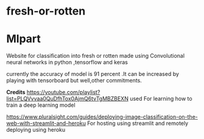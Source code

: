 # fresh-or-rotten

# Mlpart
Website for classification into fresh or rotten made using Convolutional neural networks in python ,tensorflow and keras 

[](https://share.streamlit.io/shreyasvaidya/fresh-or-rotten/main/app.py)
currently the accuracy of model is 91 percent .It can be increased by playing with tensorboard but well,other commitments.

**Credits**
https://youtube.com/playlist?list=PLQVvvaa0QuDfhTox0AjmQ6tvTgMBZBEXN used For learning how to train a deep learning model

https://www.pluralsight.com/guides/deploying-image-classification-on-the-web-with-streamlit-and-heroku For hosting using streamlit and remotely 
deploying using heroku

